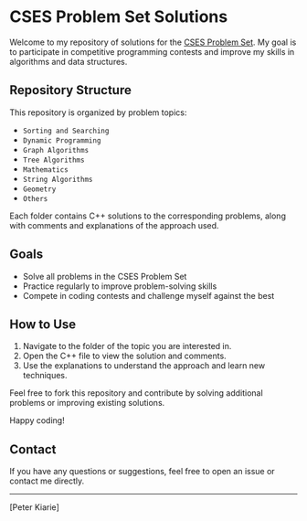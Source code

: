 # CSES Problem Set Solutions

Welcome to my repository of solutions for the [CSES Problem Set](https://cses.fi/problemset/). My goal is to participate in competitive programming contests and improve my skills in algorithms and data structures.

## Repository Structure

This repository is organized by problem topics:

- `Sorting and Searching`
- `Dynamic Programming`
- `Graph Algorithms`
- `Tree Algorithms`
- `Mathematics`
- `String Algorithms`
- `Geometry`
- `Others`

Each folder contains C++ solutions to the corresponding problems, along with comments and explanations of the approach used.

## Goals

- Solve all problems in the CSES Problem Set
- Practice regularly to improve problem-solving skills
- Compete in coding contests and challenge myself against the best

## How to Use

1. Navigate to the folder of the topic you are interested in.
2. Open the C++ file to view the solution and comments.
3. Use the explanations to understand the approach and learn new techniques.

Feel free to fork this repository and contribute by solving additional problems or improving existing solutions.

Happy coding!

## Contact

If you have any questions or suggestions, feel free to open an issue or contact me directly.

---

[Peter Kiarie]
